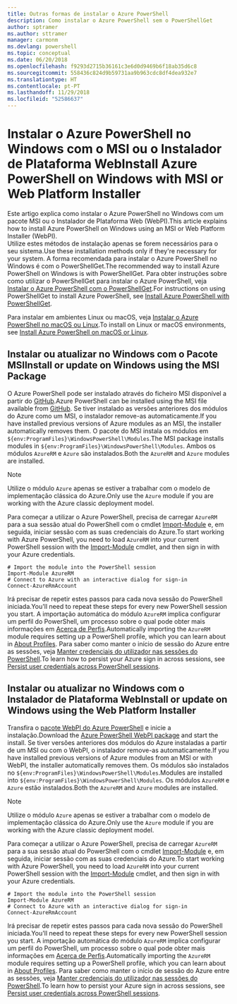 ```yaml
---
title: Outras formas de instalar o Azure PowerShell
description: Como instalar o Azure PowerShell sem o PowerShellGet
author: sptramer
ms.author: sttramer
manager: carmonm
ms.devlang: powershell
ms.topic: conceptual
ms.date: 06/20/2018
ms.openlocfilehash: f9293d2715b36161c3e6d0d9469b6f18ab35d6c8
ms.sourcegitcommit: 558436c824d9b59731aa9b963cdc8df4dea932e7
ms.translationtype: HT
ms.contentlocale: pt-PT
ms.lasthandoff: 11/29/2018
ms.locfileid: "52586637"
---
```

# <a name="install-azure-powershell-on-windows-with-msi-or-web-platform-installer"></a><span data-ttu-id="ac8fd-103">Instalar o Azure PowerShell no Windows com o MSI ou o Instalador de Plataforma Web</span><span class="sxs-lookup"><span data-stu-id="ac8fd-103">Install Azure PowerShell on Windows with MSI or Web Platform Installer</span></span>

<span data-ttu-id="ac8fd-104">Este artigo explica como instalar o Azure PowerShell no Windows com um pacote MSI ou o Instalador de Plataforma Web (WebPI).</span><span class="sxs-lookup"><span data-stu-id="ac8fd-104">This article explains how to install Azure PowerShell on Windows using an MSI or Web Platform Installer (WebPI).</span></span>  
<span data-ttu-id="ac8fd-105">Utilize estes métodos de instalação apenas se forem necessários para o seu sistema.</span><span class="sxs-lookup"><span data-stu-id="ac8fd-105">Use these installation methods only if they're necessary for your system.</span></span> <span data-ttu-id="ac8fd-106">A forma recomendada para instalar o Azure PowerShell no Windows é com o PowerShellGet.</span><span class="sxs-lookup"><span data-stu-id="ac8fd-106">The recommended way to install Azure PowerShell on Windows is with PowerShellGet.</span></span> <span data-ttu-id="ac8fd-107">Para obter instruções sobre como utilizar o PowerShellGet para instalar o Azure PowerShell, veja [Instalar o Azure PowerShell com o PowerShellGet](install-azurerm-ps.md).</span><span class="sxs-lookup"><span data-stu-id="ac8fd-107">For instructions on using PowerShellGet to install Azure PowerShell, see [Install Azure PowerShell with PowerShellGet](install-azurerm-ps.md).</span></span>

<span data-ttu-id="ac8fd-108">Para instalar em ambientes Linux ou macOS, veja [Instalar o Azure PowerShell no macOS ou Linux](install-azurermps-maclinux.md).</span><span class="sxs-lookup"><span data-stu-id="ac8fd-108">To install on Linux or macOS environments, see [Install Azure PowerShell on macOS or Linux](install-azurermps-maclinux.md).</span></span>

## <a name="install-or-update-on-windows-using-the-msi-package"></a><span data-ttu-id="ac8fd-109">Instalar ou atualizar no Windows com o Pacote MSI</span><span class="sxs-lookup"><span data-stu-id="ac8fd-109">Install or update on Windows using the MSI Package</span></span>

<span data-ttu-id="ac8fd-110">O Azure PowerShell pode ser instalado através do ficheiro MSI disponível a partir do [GitHub](https://github.com/Azure/azure-powershell/releases/tag/v5.7.0-April2018).</span><span class="sxs-lookup"><span data-stu-id="ac8fd-110">Azure PowerShell can be installed using the MSI file available from [GitHub](https://github.com/Azure/azure-powershell/releases/tag/v5.7.0-April2018).</span></span> <span data-ttu-id="ac8fd-111">Se tiver instalado as versões anteriores dos módulos do Azure como um MSI, o instalador remove-as automaticamente.</span><span class="sxs-lookup"><span data-stu-id="ac8fd-111">If you have installed previous versions of Azure modules as an MSI, the installer automatically removes them.</span></span> <span data-ttu-id="ac8fd-112">O pacote do MSI instala os módulos em `${env:ProgramFiles}\WindowsPowerShell\Modules`.</span><span class="sxs-lookup"><span data-stu-id="ac8fd-112">The MSI package installs modules in `${env:ProgramFiles}\WindowsPowerShell\Modules`.</span></span> <span data-ttu-id="ac8fd-113">Ambos os módulos `AzureRM` e `Azure` são instalados.</span><span class="sxs-lookup"><span data-stu-id="ac8fd-113">Both the `AzureRM` and `Azure` modules are installed.</span></span>

> [!NOTE]
> <span data-ttu-id="ac8fd-114">Utilize o módulo `Azure` apenas se estiver a trabalhar com o modelo de implementação clássica do Azure.</span><span class="sxs-lookup"><span data-stu-id="ac8fd-114">Only use the `Azure` module if you are working with the Azure classic deployment model.</span></span>

<span data-ttu-id="ac8fd-115">Para começar a utilizar o Azure PowerShell, precisa de carregar `AzureRM` para a sua sessão atual do PowerShell com o cmdlet [Import-Module](/powershell/module/Microsoft.PowerShell.Core/Import-Module) e, em seguida, iniciar sessão com as suas credenciais do Azure.</span><span class="sxs-lookup"><span data-stu-id="ac8fd-115">To start working with Azure PowerShell, you need to load `AzureRM` into your current PowerShell session with the [Import-Module](/powershell/module/Microsoft.PowerShell.Core/Import-Module) cmdlet, and then sign in with your Azure credentials.</span></span>

```powershell-interactive
# Import the module into the PowerShell session
Import-Module AzureRM
# Connect to Azure with an interactive dialog for sign-in
Connect-AzureRmAccount
```

<span data-ttu-id="ac8fd-116">Irá precisar de repetir estes passos para cada nova sessão do PowerShell iniciada.</span><span class="sxs-lookup"><span data-stu-id="ac8fd-116">You'll need to repeat these steps for every new PowerShell session you start.</span></span> <span data-ttu-id="ac8fd-117">A importação automática do módulo `AzureRM` implica configurar um perfil do PowerShell, um processo sobre o qual pode obter mais informações em [Acerca de Perfis](/powershell/module/microsoft.powershell.core/about/about_profiles).</span><span class="sxs-lookup"><span data-stu-id="ac8fd-117">Automatically importing the `AzureRM` module requires setting up a PowerShell profile, which you can learn about in [About Profiles](/powershell/module/microsoft.powershell.core/about/about_profiles).</span></span>
<span data-ttu-id="ac8fd-118">Para saber como manter o início de sessão do Azure entre as sessões, veja [Manter credenciais do utilizador nas sessões do PowerShell](context-persistence.md).</span><span class="sxs-lookup"><span data-stu-id="ac8fd-118">To learn how to persist your Azure sign in across sessions, see [Persist user credentials across PowerShell sessions](context-persistence.md).</span></span>

## <a name="install-or-update-on-windows-using-the-web-platform-installer"></a><span data-ttu-id="ac8fd-119">Instalar ou atualizar no Windows com o Instalador de Plataforma Web</span><span class="sxs-lookup"><span data-stu-id="ac8fd-119">Install or update on Windows using the Web Platform Installer</span></span>

<span data-ttu-id="ac8fd-120">Transfira o [pacote WebPI do Azure PowerShell](http://aka.ms/webpi-azps) e inicie a instalação.</span><span class="sxs-lookup"><span data-stu-id="ac8fd-120">Download the [Azure PowerShell WebPI package](http://aka.ms/webpi-azps) and start the install.</span></span> <span data-ttu-id="ac8fd-121">Se tiver versões anteriores dos módulos do Azure instaladas a partir de um MSI ou com o WebPI, o instalador remove-as automaticamente.</span><span class="sxs-lookup"><span data-stu-id="ac8fd-121">If you have installed previous versions of Azure modules from an MSI or with WebPI, the installer automatically removes them.</span></span> <span data-ttu-id="ac8fd-122">Os módulos são instalados no `${env:ProgramFiles}\WindowsPowerShell\Modules`.</span><span class="sxs-lookup"><span data-stu-id="ac8fd-122">Modules are installed into `${env:ProgramFiles}\WindowsPowerShell\Modules`.</span></span> <span data-ttu-id="ac8fd-123">Os módulos `AzureRM` e `Azure` estão instalados.</span><span class="sxs-lookup"><span data-stu-id="ac8fd-123">Both the `AzureRM` and `Azure` modules are installed.</span></span>

> [!NOTE]
> <span data-ttu-id="ac8fd-124">Utilize o módulo `Azure` apenas se estiver a trabalhar com o modelo de implementação clássica do Azure.</span><span class="sxs-lookup"><span data-stu-id="ac8fd-124">Only use the `Azure` module if you are working with the Azure classic deployment model.</span></span>

<span data-ttu-id="ac8fd-125">Para começar a utilizar o Azure PowerShell, precisa de carregar `AzureRM` para a sua sessão atual do PowerShell com o cmdlet [Import-Module](/powershell/module/Microsoft.PowerShell.Core/Import-Module) e, em seguida, iniciar sessão com as suas credenciais do Azure.</span><span class="sxs-lookup"><span data-stu-id="ac8fd-125">To start working with Azure PowerShell, you need to load `AzureRM` into your current PowerShell session with the [Import-Module](/powershell/module/Microsoft.PowerShell.Core/Import-Module) cmdlet, and then sign in with your Azure credentials.</span></span>

```powershell-interactive
# Import the module into the PowerShell session
Import-Module AzureRM
# Connect to Azure with an interactive dialog for sign-in
Connect-AzureRmAccount
```

<span data-ttu-id="ac8fd-126">Irá precisar de repetir estes passos para cada nova sessão do PowerShell iniciada.</span><span class="sxs-lookup"><span data-stu-id="ac8fd-126">You'll need to repeat these steps for every new PowerShell session you start.</span></span> <span data-ttu-id="ac8fd-127">A importação automática do módulo `AzureRM` implica configurar um perfil do PowerShell, um processo sobre o qual pode obter mais informações em [Acerca de Perfis](/powershell/module/microsoft.powershell.core/about/about_profiles).</span><span class="sxs-lookup"><span data-stu-id="ac8fd-127">Automatically importing the `AzureRM` module requires setting up a PowerShell profile, which you can learn about in [About Profiles](/powershell/module/microsoft.powershell.core/about/about_profiles).</span></span>
<span data-ttu-id="ac8fd-128">Para saber como manter o início de sessão do Azure entre as sessões, veja [Manter credenciais do utilizador nas sessões do PowerShell](context-persistence.md).</span><span class="sxs-lookup"><span data-stu-id="ac8fd-128">To learn how to persist your Azure sign in across sessions, see [Persist user credentials across PowerShell sessions](context-persistence.md).</span></span>
